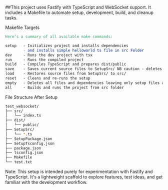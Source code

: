 ##This project uses Fastify with TypeScript and WebSocket support. 
It includes a Makefile to automate setup, 
development, build, and cleanup tasks.

Makefile Targets
```makefile
Here’s a summary of all available make commands:

setup   - Initializes project and installs dependencies 
        - and installs simple helloworld ts file in src Folder 
dev     - Runs the dev project with tsx  
run     - Runs the compiled project  
build   - Compiles TypeScript and prepares dist/public  
save    - Saves current source files to SetupSrc/ NB caution - deletes old Setup src files  
load    - Restores source files from SetupSrc/ to src/  
reset   - Cleans and re-runs the setup  
empty   - Deletes all files and dependencies leaving only setup files and makefile
all     - Builds and runs the project from src folder
```


File Structure After Setup

```bash
test_websocket/
├── src/
│   └── index.ts
├── dist/
│   └── public/
├── SetupSrc/
│   └── *.ts
├── SetupPackage.json
├── SetupTsconfig.json
├── package.json
├── tsconfig.json
├── Makefile
└── test.txt
```

Note: This setup is intended purely for experimentation with Fastify and TypeScript. 
It's a lightweight scaffold to explore features, 
test ideas, and get familiar with the development workflow.